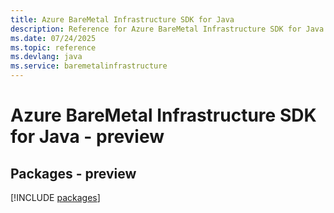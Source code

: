 ```yaml
---
title: Azure BareMetal Infrastructure SDK for Java
description: Reference for Azure BareMetal Infrastructure SDK for Java
ms.date: 07/24/2025
ms.topic: reference
ms.devlang: java
ms.service: baremetalinfrastructure
---
```

# Azure BareMetal Infrastructure SDK for Java - preview
## Packages - preview
[!INCLUDE [packages](baremetal-infrastructure-index.md)]